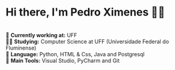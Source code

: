 # **Hi there, I'm Pedro Ximenes** 👩‍💻 
\
🔭 **Currently working at:** UFF\
👨‍🎓 **Studying:** Computer Science at UFF (Universidade Federal do Fluminense)\
🌱 **Language:** Python, HTML & Css, Java and Postgresql \
🎒 **Main Tools:** Visual Studio, PyCharm and Git
